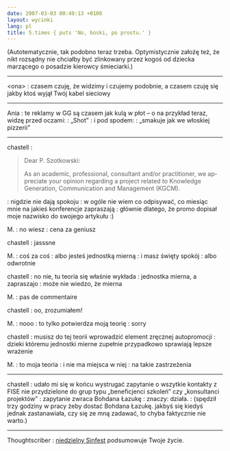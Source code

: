 ```yaml
---
date: 2007-03-03 00:49:13 +0100
layout: wycinki
lang: pl
title: 5.times { puts 'No, boski, po prostu.' }
---
```


(Autotematycznie, tak podobno teraz trzeba. Optymistycznie założę też, że nikt rozsądny nie chciałby być zlinkowany przez kogoś od dziecka marzącego o posadzie kierowcy śmieciarki.)

---

&lt;ona&gt;
: czasem czuję, że widzimy i czujemy podobnie, a czasem czuję się jakby ktoś wyjął Twój kabel sieciowy

---

Ania
: te reklamy w GG są czasem jak kulą w płot – o na przykład teraz, widzę przed oczami:
: „Shot”
: i pod spodem:
: „smakuje jak we włoskiej pizzerii”

---

chastell
: <blockquote lang='en'><p>Dear P. Szotkowski:</p><p>As an academic, professional, consultant and/or practitioner, we appreciate your opinion regarding a project related to Knowledge Generation, Communication and Management (KGCM).</p><p></p></blockquote>
: nigdzie nie dają spokoju
: w ogóle nie wiem co odpisywać, co miesiąc mnie na jakieś konferencje zapraszają
: głównie dlatego, że promo dopisał moje nazwisko do swojego artykułu :)

M.
: no wiesz
: cena za geniusz

chastell
: jasssne

M.
: coś za coś
: albo jesteś jednostką mierną
: i masz święty spokój
: albo odwrotnie

chastell
: no nie, tu teoria się właśnie wykłada
: jednostka mierna, a zapraszajo
: może nie wiedzo, że mierna

M.
: pas de commentaire

chastell
: oo, zrozumiałem!

M.
: nooo
: to tylko potwierdza moją teorię
: sorry

chastell
: musisz do tej teorii wprowadzić element zręcznej autopromocji
: dzieki któremu jednostki mierne zupełnie przypadkowo sprawiają lepsze wrażenie

M.
: to moja teoria
: i nie ma miejsca w niej
: na takie zastrzeżenia

---

chastell
: udało mi się w końcu wystrugać zapytanie o wszytkie kontakty z FISE nie przydzielone do grup typu „beneficjenci szkoleń” czy „konsultanci projektów”
: zapytanie zwraca Bohdana Łazukę
: znaczy: działa.
: (spędził trzy godziny w pracy żeby dostać Bohdana Łazukę. jakbyś się kiedyś jednak zastanawiała, czy się ze mną zadawać, to chyba faktycznie nie warto.)

---

Thoughtscriber
: [niedzielny Sinfest](http://www.sinfest.net/archive_page.php?comicID=2357 'love, lust ’n’ ’splosions') podsumowuje Twoje życie.
